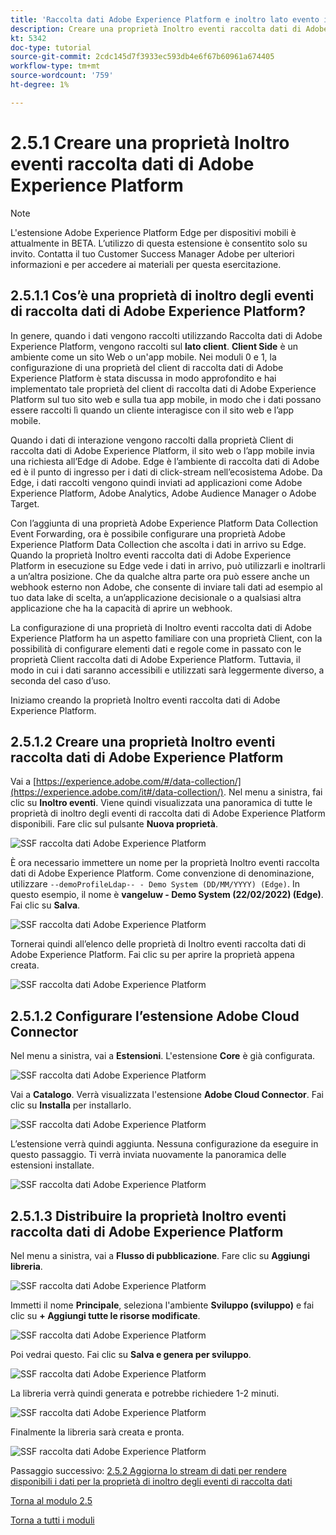 ```yaml
---
title: 'Raccolta dati Adobe Experience Platform e inoltro lato evento in tempo reale: creazione di una proprietà di inoltro degli eventi di raccolta dati Adobe Experience Platform'
description: Creare una proprietà Inoltro eventi raccolta dati di Adobe Experience Platform
kt: 5342
doc-type: tutorial
source-git-commit: 2cdc145d7f3933ec593db4e6f67b60961a674405
workflow-type: tm+mt
source-wordcount: '759'
ht-degree: 1%

---
```


# 2.5.1 Creare una proprietà Inoltro eventi raccolta dati di Adobe Experience Platform

>[!NOTE]
>
>L&#39;estensione Adobe Experience Platform Edge per dispositivi mobili è attualmente in BETA. L’utilizzo di questa estensione è consentito solo su invito. Contatta il tuo Customer Success Manager Adobe per ulteriori informazioni e per accedere ai materiali per questa esercitazione.

## 2.5.1.1 Cos’è una proprietà di inoltro degli eventi di raccolta dati di Adobe Experience Platform?

In genere, quando i dati vengono raccolti utilizzando Raccolta dati di Adobe Experience Platform, vengono raccolti sul **lato client**. **Client Side** è un ambiente come un sito Web o un&#39;app mobile. Nei moduli 0 e 1, la configurazione di una proprietà del client di raccolta dati di Adobe Experience Platform è stata discussa in modo approfondito e hai implementato tale proprietà del client di raccolta dati di Adobe Experience Platform sul tuo sito web e sulla tua app mobile, in modo che i dati possano essere raccolti lì quando un cliente interagisce con il sito web e l’app mobile.

Quando i dati di interazione vengono raccolti dalla proprietà Client di raccolta dati di Adobe Experience Platform, il sito web o l’app mobile invia una richiesta all’Edge di Adobe. Edge è l’ambiente di raccolta dati di Adobe ed è il punto di ingresso per i dati di click-stream nell’ecosistema Adobe. Da Edge, i dati raccolti vengono quindi inviati ad applicazioni come Adobe Experience Platform, Adobe Analytics, Adobe Audience Manager o Adobe Target.

Con l’aggiunta di una proprietà Adobe Experience Platform Data Collection Event Forwarding, ora è possibile configurare una proprietà Adobe Experience Platform Data Collection che ascolta i dati in arrivo su Edge. Quando la proprietà Inoltro eventi raccolta dati di Adobe Experience Platform in esecuzione su Edge vede i dati in arrivo, può utilizzarli e inoltrarli a un’altra posizione. Che da qualche altra parte ora può essere anche un webhook esterno non Adobe, che consente di inviare tali dati ad esempio al tuo data lake di scelta, a un’applicazione decisionale o a qualsiasi altra applicazione che ha la capacità di aprire un webhook.

La configurazione di una proprietà di Inoltro eventi raccolta dati di Adobe Experience Platform ha un aspetto familiare con una proprietà Client, con la possibilità di configurare elementi dati e regole come in passato con le proprietà Client raccolta dati di Adobe Experience Platform. Tuttavia, il modo in cui i dati saranno accessibili e utilizzati sarà leggermente diverso, a seconda del caso d’uso.

Iniziamo creando la proprietà Inoltro eventi raccolta dati di Adobe Experience Platform.

## 2.5.1.2 Creare una proprietà Inoltro eventi raccolta dati di Adobe Experience Platform

Vai a [https://experience.adobe.com/#/data-collection/](https://experience.adobe.com/it#/data-collection/). Nel menu a sinistra, fai clic su **Inoltro eventi**. Viene quindi visualizzata una panoramica di tutte le proprietà di inoltro degli eventi di raccolta dati di Adobe Experience Platform disponibili. Fare clic sul pulsante **Nuova proprietà**.

![SSF raccolta dati Adobe Experience Platform](./images/launchhome.png)

È ora necessario immettere un nome per la proprietà Inoltro eventi raccolta dati di Adobe Experience Platform. Come convenzione di denominazione, utilizzare `--demoProfileLdap-- - Demo System (DD/MM/YYYY) (Edge)`. In questo esempio, il nome è **vangeluw - Demo System (22/02/2022) (Edge)**. Fai clic su **Salva**.

![SSF raccolta dati Adobe Experience Platform](./images/ssf1.png)

Tornerai quindi all’elenco delle proprietà di Inoltro eventi raccolta dati di Adobe Experience Platform. Fai clic su per aprire la proprietà appena creata.

![SSF raccolta dati Adobe Experience Platform](./images/ssf2.png)

## 2.5.1.2 Configurare l’estensione Adobe Cloud Connector

Nel menu a sinistra, vai a **Estensioni**. L&#39;estensione **Core** è già configurata.

![SSF raccolta dati Adobe Experience Platform](./images/ssf3.png)

Vai a **Catalogo**. Verrà visualizzata l&#39;estensione **Adobe Cloud Connector**. Fai clic su **Installa** per installarlo.

![SSF raccolta dati Adobe Experience Platform](./images/ssf4.png)

L’estensione verrà quindi aggiunta. Nessuna configurazione da eseguire in questo passaggio. Ti verrà inviata nuovamente la panoramica delle estensioni installate.

![SSF raccolta dati Adobe Experience Platform](./images/ssf5.png)

## 2.5.1.3 Distribuire la proprietà Inoltro eventi raccolta dati di Adobe Experience Platform

Nel menu a sinistra, vai a **Flusso di pubblicazione**. Fare clic su **Aggiungi libreria**.

![SSF raccolta dati Adobe Experience Platform](./images/ssf6.png)

Immetti il nome **Principale**, seleziona l&#39;ambiente **Sviluppo (sviluppo)** e fai clic su **+ Aggiungi tutte le risorse modificate**.

![SSF raccolta dati Adobe Experience Platform](./images/ssf7.png)

Poi vedrai questo. Fai clic su **Salva e genera per sviluppo**.

![SSF raccolta dati Adobe Experience Platform](./images/ssf8.png)

La libreria verrà quindi generata e potrebbe richiedere 1-2 minuti.

![SSF raccolta dati Adobe Experience Platform](./images/ssf9.png)

Finalmente la libreria sarà creata e pronta.

![SSF raccolta dati Adobe Experience Platform](./images/ssf10.png)

Passaggio successivo: [2.5.2 Aggiorna lo stream di dati per rendere disponibili i dati per la proprietà di inoltro degli eventi di raccolta dati](./ex2.md)

[Torna al modulo 2.5](./aep-data-collection-ssf.md)

[Torna a tutti i moduli](./../../../overview.md)
